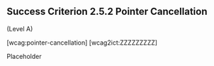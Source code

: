 ## Success Criterion 2.5.2 Pointer Cancellation

(Level A)

[wcag:pointer-cancellation]
[wcag2ict:ZZZZZZZZZ]

Placeholder

